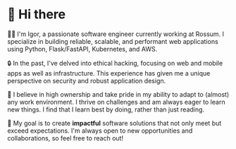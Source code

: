 # 👋 Hi there

👨‍💻 I'm Igor, a passionate software engineer currently working at Rossum. I specialize in building reliable, scalable, and performant web applications using Python, Flask/FastAPI, Kubernetes, and AWS.

🔒 In the past, I've delved into ethical hacking, focusing on web and mobile apps as well as infrastructure. This experience has given me a unique perspective on security and robust application design.

🚀 I believe in high ownership and take pride in my ability to adapt to (almost) any work environment. I thrive on challenges and am always eager to learn new things. I find that I learn best by doing, rather than just reading.

🌟 My goal is to create **impactful** software solutions that not only meet but exceed expectations. I'm always open to new opportunities and collaborations, so feel free to reach out!
